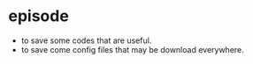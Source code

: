 # episode

- to save some codes that are useful.
- to save come config files that may be download everywhere.
